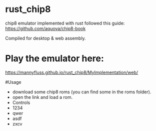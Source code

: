 # rust_chip8
 chip8 emulator implemented with rust
 followed this guide: https://github.com/aquova/chip8-book

 Compiled for desktop & web assembly.
 
# Play the emulator here:
https://mannyfluss.github.io/rust_chip8/MyImplementation/web/ 

#Usage
- download some chip8 roms (you can find some in the roms folder).
- open the link and load a rom.
- Controls
 - 1234
 - qwer
 - asdf
 - zxcv
